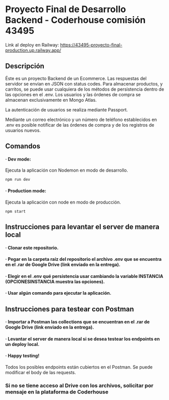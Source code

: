 # Proyecto Final de Desarrollo Backend - Coderhouse comisión 43495  

Link al deploy en Railway: https://43495-proyecto-final-production.up.railway.app/
  
## Descripción

  

Éste es un proyecto Backend de un Ecommerce. Las respuestas del servidor se envían en JSON con status codes. Para almacenar productos, y carritos, se puede usar cualquiera de los métodos de persistencia dentro de las opciones en el .env. Los usuarios y las órdenes de compra se almacenan exclusivamente en Mongo Atlas. 

La autenticación de usuarios se realiza mediante Passport.  

Mediante un correo electrónico y un número de teléfono establecidos en .env es posible notificar de las órdenes de compra y de los registros de usuarios nuevos. 

## Comandos

  
#### · Dev mode:
Ejecuta la aplicación con Nodemon en modo de desarrollo.

    npm run dev
  
#### · Production mode:
Ejecuta la aplicación con node en modo de producción.

    npm start
 

## Instrucciones para levantar el server de manera local
#### · Clonar este repositorio.
#### · Pegar en la carpeta raíz del repositorio el archivo .env que se encuentra en el .rar de Google Drive (link enviado en la entrega).
#### · Elegir en el .env qué persistencia usar cambiando la variable INSTANCIA (OPCIONESINSTANCIA muestra las opciones).
#### · Usar algún comando para ejecutar la aplicación.


## Instrucciones para testear con Postman
#### · Importar a Postman las collections que se encuentran en el .rar de Google Drive (link enviado en la entrega).
#### · Levantar el server de manera local si se desea testear los endpoints en un deploy local.
#### · Happy testing!
Todos los posibles endpoints están cubiertos en el Postman. Se puede modificar el body de las requests.

### Si no se tiene acceso al Drive con los archivos, solicitar por mensaje en la plataforma de Coderhouse